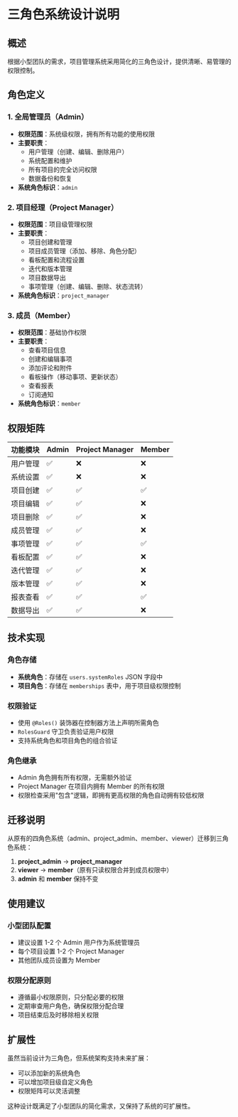 # 三角色系统设计说明

## 概述

根据小型团队的需求，项目管理系统采用简化的三角色设计，提供清晰、易管理的权限控制。

## 角色定义

### 1. 全局管理员（Admin）
- **权限范围**：系统级权限，拥有所有功能的使用权限
- **主要职责**：
  - 用户管理（创建、编辑、删除用户）
  - 系统配置和维护
  - 所有项目的完全访问权限
  - 数据备份和恢复
- **系统角色标识**：`admin`

### 2. 项目经理（Project Manager）
- **权限范围**：项目级管理权限
- **主要职责**：
  - 项目创建和管理
  - 项目成员管理（添加、移除、角色分配）
  - 看板配置和流程设置
  - 迭代和版本管理
  - 项目数据导出
  - 事项管理（创建、编辑、删除、状态流转）
- **系统角色标识**：`project_manager`

### 3. 成员（Member）
- **权限范围**：基础协作权限
- **主要职责**：
  - 查看项目信息
  - 创建和编辑事项
  - 添加评论和附件
  - 看板操作（移动事项、更新状态）
  - 查看报表
  - 订阅通知
- **系统角色标识**：`member`

## 权限矩阵

| 功能模块 | Admin | Project Manager | Member |
|---------|-------|----------------|--------|
| 用户管理 | ✅ | ❌ | ❌ |
| 系统设置 | ✅ | ❌ | ❌ |
| 项目创建 | ✅ | ✅ | ✅ |
| 项目编辑 | ✅ | ✅ | ❌ |
| 项目删除 | ✅ | ✅ | ❌ |
| 成员管理 | ✅ | ✅ | ❌ |
| 事项管理 | ✅ | ✅ | ✅ |
| 看板配置 | ✅ | ✅ | ❌ |
| 迭代管理 | ✅ | ✅ | ❌ |
| 版本管理 | ✅ | ✅ | ❌ |
| 报表查看 | ✅ | ✅ | ✅ |
| 数据导出 | ✅ | ✅ | ❌ |

## 技术实现

### 角色存储
- **系统角色**：存储在 `users.systemRoles` JSON 字段中
- **项目角色**：存储在 `memberships` 表中，用于项目级权限控制

### 权限验证
- 使用 `@Roles()` 装饰器在控制器方法上声明所需角色
- `RolesGuard` 守卫负责验证用户权限
- 支持系统角色和项目角色的组合验证

### 角色继承
- Admin 角色拥有所有权限，无需额外验证
- Project Manager 在项目内拥有 Member 的所有权限
- 权限检查采用"包含"逻辑，即拥有更高权限的角色自动拥有较低权限

## 迁移说明

从原有的四角色系统（admin、project_admin、member、viewer）迁移到三角色系统：

1. **project_admin** → **project_manager**
2. **viewer** → **member**（原有只读权限合并到成员权限中）
3. **admin** 和 **member** 保持不变

## 使用建议

### 小型团队配置
- 建议设置 1-2 个 Admin 用户作为系统管理员
- 每个项目设置 1-2 个 Project Manager
- 其他团队成员设置为 Member

### 权限分配原则
- 遵循最小权限原则，只分配必要的权限
- 定期审查用户角色，确保权限分配合理
- 项目结束后及时移除相关权限

## 扩展性

虽然当前设计为三角色，但系统架构支持未来扩展：
- 可以添加新的系统角色
- 可以增加项目级自定义角色
- 权限矩阵可以灵活调整

这种设计既满足了小型团队的简化需求，又保持了系统的可扩展性。
